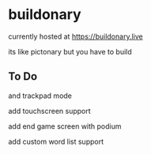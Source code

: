 # buildonary

currently hosted at https://buildonary.live

its like pictonary but you have to build

## To Do

and trackpad mode

add touchscreen support

add end game screen with podium

add custom word list support

